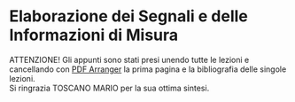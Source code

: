 # Elaborazione dei Segnali e delle Informazioni di Misura #
ATTENZIONE! Gli appunti sono stati presi unendo tutte le lezioni e cancellando con [PDF Arranger](https://github.com/pdfarranger/pdfarranger) la prima pagina e la bibliografia delle singole lezioni.
<br>
Si ringrazia TOSCANO MARIO per la sua ottima sintesi.